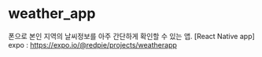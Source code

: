 # weather_app
폰으로 본인 지역의 날씨정보를 아주 간단하게 확인할 수 있는 앱.
[React Native app]
expo : https://expo.io/@redpie/projects/weatherapp


